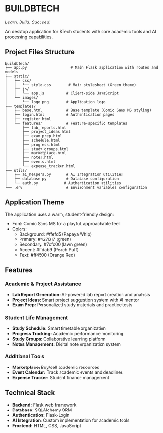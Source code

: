 # BUILDBTECH

*Learn. Build. Succeed.*

An desktop application for BTech students with core academic tools and AI processing capabilities.

## Project Files Structure

```
buildbtech/
├── app.py                    # Main Flask application with routes and models
├── static/
│   ├── css/
│   │   └── style.css        # Main stylesheet (Green theme)
│   ├── js/
│   │   └── app.js          # Client-side JavaScript
│   └── images/
│       └── logo.png        # Application logo
├── templates/
│   ├── base.html           # Base template (Comic Sans MS styling)
│   ├── login.html          # Authentication pages
│   ├── register.html
│   └── features/           # Feature-specific templates
│       ├── lab_reports.html
│       ├── project_ideas.html
│       ├── exam_prep.html
│       ├── schedule.html
│       ├── progress.html
│       ├── study_groups.html
│       ├── marketplace.html
│       ├── notes.html
│       ├── events.html
│       └── expense_tracker.html
├── utils/
│   ├── ai_helpers.py       # AI integration utilities
│   ├── database.py         # Database configuration
│   └── auth.py            # Authentication utilities
└── .env                    # Environment variables configuration
```

## Application Theme

The application uses a warm, student-friendly design:
- Font: Comic Sans MS for a playful, approachable feel
- Colors:
  - Background: #ffefd5 (Papaya Whip)
  - Primary: #427B17 (green)
  - Secondary: #7cfc00 (lawn green)
  - Accent: #ffdab9 (Peach Puff)
  - Text: #ff4500 (Orange Red)

## Features

### Academic & Project Assistance
- **Lab Report Generation:** AI-powered lab report creation and analysis
- **Project Ideas:** Smart project suggestion system with AI mentor
- **Exam Prep:** Personalized study materials and practice tests

### Student Life Management
- **Study Schedule:** Smart timetable organization
- **Progress Tracking:** Academic performance monitoring
- **Study Groups:** Collaborative learning platform
- **Notes Management:** Digital note organization system

### Additional Tools
- **Marketplace:** Buy/sell academic resources
- **Event Calendar:** Track academic events and deadlines
- **Expense Tracker:** Student finance management

## Technical Stack

- **Backend:** Flask web framework
- **Database:** SQLAlchemy ORM
- **Authentication:** Flask-Login
- **AI Integration:** Custom implementation for academic tools
- **Frontend:** HTML, CSS, JavaScript
